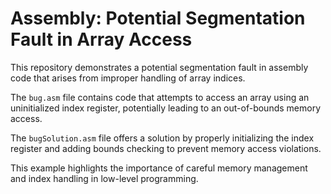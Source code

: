 # Assembly: Potential Segmentation Fault in Array Access

This repository demonstrates a potential segmentation fault in assembly code that arises from improper handling of array indices.

The `bug.asm` file contains code that attempts to access an array using an uninitialized index register, potentially leading to an out-of-bounds memory access.

The `bugSolution.asm` file offers a solution by properly initializing the index register and adding bounds checking to prevent memory access violations. 

This example highlights the importance of careful memory management and index handling in low-level programming.